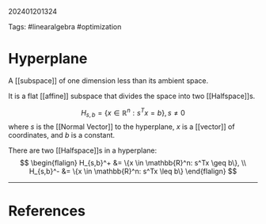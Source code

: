 202401201324

Tags: #linearalgebra #optimization 

# Hyperplane
A [[subspace]] of one dimension less than its ambient space.

It is a flat [[affine]] subspace that divides the space into two [[Halfspace]]s.


$$
H_{s,b} = \{x \in \mathbb{R}^n: s^Tx = b\}, s \neq 0
$$
where $s$ is the [[Normal Vector]] to the hyperplane, $x$ is a [[vector]] of coordinates, and $b$ is a constant.

There are two [[Halfspace]]s in a hyperplane:
$$
\begin{flalign}
H_{s,b}^+ &= \{x \in \mathbb{R}^n: s^Tx \geq b\}, \\
H_{s,b}^- &= \{x \in \mathbb{R}^n: s^Tx \leq b\}
\end{flalign}
$$


---
# References
